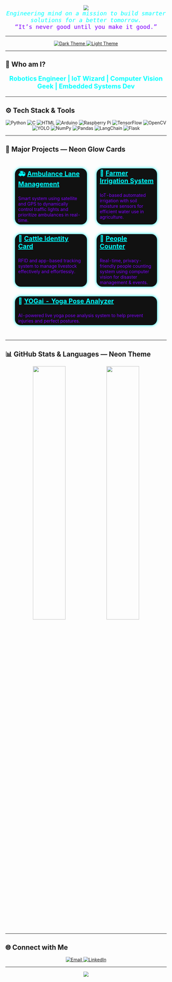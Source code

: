 <!-- Header: Neon Waving Capsule Render -->
<p align="center">
  <img src="https://capsule-render.vercel.app/api?type=waving&color=00FFFF,7F00FF&height=180&section=header&text=Shaurya%20Gupta&fontSize=54&fontWeight=700&fontColor=00FFFF&animation=fadeIn" />
</p>

<p align="center" style="font-family: monospace; color:#00FFFF; font-size:18px; margin-top:-15px;">
  <i>Engineering mind on a mission to build smarter solutions for a better tomorrow.</i><br>
  <span style="color:#7F00FF;">“It’s never good until you make it good.”</span>
</p>

---

<!-- Dark/Light Theme Toggle Badge -->
<p align="center">
  <a href="https://github.com/shaurya-g123?tab=overview&theme=dark" target="_blank">
    <img src="https://img.shields.io/badge/Theme-Dark-121212?style=for-the-badge&logo=github&logoColor=00FFFF" alt="Dark Theme" />
  </a>
  <a href="https://github.com/shaurya-g123?tab=overview&theme=light" target="_blank">
    <img src="https://img.shields.io/badge/Theme-Light-F0F0F0?style=for-the-badge&logo=github&logoColor=7F00FF" alt="Light Theme" />
  </a>
</p>

---

## 👾 Who am I?

<p align="center" style="color:#00FFFF; font-weight:bold; font-size:20px;">
  Robotics Engineer | IoT Wizard | Computer Vision Geek | Embedded Systems Dev
</p>

---

## ⚙️ Tech Stack & Tools

<p align="center">
  <img alt="Python" src="https://img.shields.io/badge/Python-3776AB?style=for-the-badge&logo=python&logoColor=white" />
  <img alt="C" src="https://img.shields.io/badge/C-00599C?style=for-the-badge&logo=c&logoColor=white" />
  <img alt="HTML" src="https://img.shields.io/badge/HTML-E34F26?style=for-the-badge&logo=html5&logoColor=white" />
  <img alt="Arduino" src="https://img.shields.io/badge/Arduino-00979D?style=for-the-badge&logo=arduino&logoColor=white" />
  <img alt="Raspberry Pi" src="https://img.shields.io/badge/Raspberry_Pi-C51A4A?style=for-the-badge&logo=raspberry-pi&logoColor=white" />
  <img alt="TensorFlow" src="https://img.shields.io/badge/TensorFlow-FF6F00?style=for-the-badge&logo=tensorflow&logoColor=white" />
  <img alt="OpenCV" src="https://img.shields.io/badge/OpenCV-5C3EE8?style=for-the-badge&logo=opencv&logoColor=white" />
  <img alt="YOLO" src="https://img.shields.io/badge/YOLO-000000?style=for-the-badge&logo=darkreader&logoColor=white" />
  <img alt="NumPy" src="https://img.shields.io/badge/NumPy-013243?style=for-the-badge&logo=numpy&logoColor=white" />
  <img alt="Pandas" src="https://img.shields.io/badge/Pandas-150458?style=for-the-badge&logo=pandas&logoColor=white" />
  <img alt="LangChain" src="https://img.shields.io/badge/LangChain-006699?style=for-the-badge" />
  <img alt="Flask" src="https://img.shields.io/badge/Flask-000000?style=for-the-badge&logo=flask&logoColor=white" />
</p>

---

## 🚀 Major Projects — Neon Glow Cards

<table cellspacing="20" cellpadding="15" width="100%" style="border-collapse: separate; border-spacing: 30px;">
  <tr>
    <td bgcolor="#111111" style="border-radius: 18px; box-shadow: 0 0 10px #00FFFF; color:#00FFFF; font-weight:700; font-size:20px; vertical-align:top;">
      🚑 <u>Ambulance Lane Management</u><br><br>
      <span style="font-weight:400; color:#7F00FF; font-size:14px;">
      Smart system using satellite and GPS to dynamically control traffic lights and prioritize ambulances in real-time.
      </span>
    </td>
    <td bgcolor="#111111" style="border-radius: 18px; box-shadow: 0 0 10px #00FFFF; color:#00FFFF; font-weight:700; font-size:20px; vertical-align:top;">
      🌾 <u>Farmer Irrigation System</u><br><br>
      <span style="font-weight:400; color:#7F00FF; font-size:14px;">
      IoT-based automated irrigation with soil moisture sensors for efficient water use in agriculture.
      </span>
    </td>
  </tr>
  <tr>
    <td bgcolor="#111111" style="border-radius: 18px; box-shadow: 0 0 10px #00FFFF; color:#00FFFF; font-weight:700; font-size:20px; vertical-align:top;">
      🐄 <u>Cattle Identity Card</u><br><br>
      <span style="font-weight:400; color:#7F00FF; font-size:14px;">
      RFID and app-based tracking system to manage livestock effectively and effortlessly.
      </span>
    </td>
    <td bgcolor="#111111" style="border-radius: 18px; box-shadow: 0 0 10px #00FFFF; color:#00FFFF; font-weight:700; font-size:20px; vertical-align:top;">
      👥 <u>People Counter</u><br><br>
      <span style="font-weight:400; color:#7F00FF; font-size:14px;">
      Real-time, privacy-friendly people counting system using computer vision for disaster management & events.
      </span>
    </td>
  </tr>
  <tr>
    <td colspan="2" bgcolor="#111111" style="border-radius: 18px; box-shadow: 0 0 10px #00FFFF; color:#00FFFF; font-weight:700; font-size:20px;">
      🧘 <u>YOGai - Yoga Pose Analyzer</u><br><br>
      <span style="font-weight:400; color:#7F00FF; font-size:14px;">
      AI-powered live yoga pose analysis system to help prevent injuries and perfect postures.
      </span>
    </td>
  </tr>
</table>

---

## 📊 GitHub Stats & Languages — Neon Theme

<p align="center">
  <img width="45%" src="https://github-readme-stats.vercel.app/api?username=shaurya-g123&show_icons=true&count_private=true&theme=radical&hide_border=true" />
  <img width="45%" src="https://github-readme-stats.vercel.app/api/top-langs/?username=shaurya-g123&layout=compact&theme=radical&hide_border=true" />
</p>

---

## 🌐 Connect with Me

<p align="center">
  <a href="mailto:your@email.com" target="_blank">
    <img src="https://img.shields.io/badge/Email-D14836?style=for-the-badge&logo=gmail&logoColor=white" alt="Email" />
  </a>
  <a href="https://linkedin.com/in/shauryagupta" target="_blank">
    <img src="https://img.shields.io/badge/LinkedIn-0A66C2?style=for-the-badge&logo=linkedin&logoColor=white" alt="LinkedIn" />
  </a>
  <!-- Uncomment and add your portfolio link -->
  <!-- <a href="https://your-portfolio-link.com" target="_blank">
    <img src="https://img.shields.io/badge/Portfolio-000000?style=for-the-badge&logo=github&logoColor=white" alt="Portfolio" />
  </a> -->
</p>

---

<p align="center">
  <img src="https://capsule-render.vercel.app/api?type=waving&color=00FFFF,7F00FF&height=100&section=footer&animation=fadeIn" />
</p>
